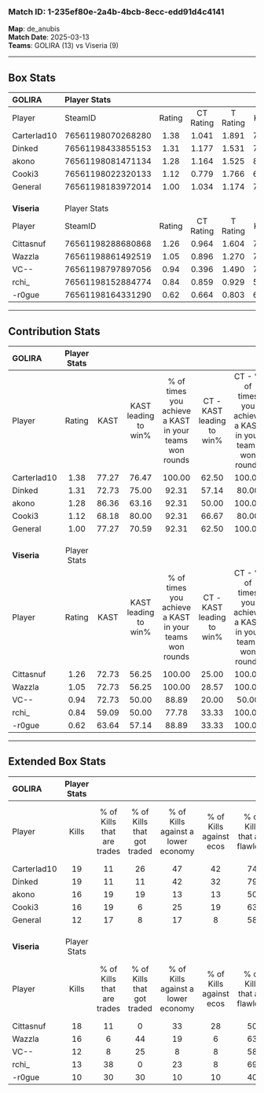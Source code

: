 ### Match ID: 1-235ef80e-2a4b-4bcb-8ecc-edd91d4c4141  
**Map**: de_anubis  
**Match Date**: 2025-03-13  
**Teams**: GOLIRA (13) vs Viseria (9)  

---  

## Box Stats  

| **GOLIRA**  | Player Stats      |        |           |          |       |      |       |         |        |      |     |
| :- | :- | :-: | :-: | :-: | :-: | :-: | :-: | :-: | :-: | :-: | :-: |
| Player      | SteamID           | Rating | CT Rating | T Rating | KAST  | ADR  | Kills | Assists | Deaths | K/D  | HS% |
| Carterlad10 | 76561198070268280 |  1.38  |   1.041   |  1.891   | 77.27 | 96.8 |  19   |    8    |   14   | 1.36 | 26  |
| Dinked      | 76561198433855153 |  1.31  |   1.177   |  1.531   | 72.73 | 83.4 |  19   |    5    |   13   | 1.46 | 15  |
| akono       | 76561198081471134 |  1.28  |   1.164   |  1.525   | 86.36 | 82.5 |  16   |    7    |   14   | 1.14 | 50  |
| Cooki3      | 76561198022320133 |  1.12  |   0.779   |  1.766   | 68.18 | 72.9 |  16   |    2    |   13   | 1.23 | 75  |
| General     | 76561198183972014 |  1.00  |   1.034   |  1.174   | 77.27 | 68.0 |  12   |   11    |   15   | 0.80 | 41  |
|             |                   |        |           |          |       |      |       |         |        |      |     |
|             |                   |        |           |          |       |      |       |         |        |      |     |
|             |                   |        |           |          |       |      |       |         |        |      |     |
| **Viseria** | Player Stats      |        |           |          |       |      |       |         |        |      |     |
| Player      | SteamID           | Rating | CT Rating | T Rating | KAST  | ADR  | Kills | Assists | Deaths | K/D  | HS% |
| Cittasnuf   | 76561198288680868 |  1.26  |   0.964   |  1.604   | 72.73 | 84.6 |  18   |    2    |   13   | 1.38 | 61  |
| Wazzla      | 76561198861492519 |  1.05  |   0.896   |  1.270   | 72.73 | 75.7 |  16   |    0    |   17   | 0.94 | 31  |
| VC--        | 76561198797897056 |  0.94  |   0.396   |  1.490   | 72.73 | 63.0 |  12   |    4    |   14   | 0.86 | 75  |
| rchi_       | 76561198152884774 |  0.84  |   0.859   |  0.929   | 59.09 | 71.9 |  13   |    4    |   17   | 0.76 | 38  |
| -r0gue      | 76561198164331290 |  0.62  |   0.664   |  0.803   | 63.64 | 58.1 |  10   |    5    |   21   | 0.48 | 70  |
---  

## Contribution Stats  

| **GOLIRA**  | Player Stats |       |                      |                                                        |                           |                                                             |                          |                                                            |
| :- | :-: | :-: | :-: | :-: | :-: | :-: | :-: | :-: |
| Player      |    Rating    | KAST  | KAST leading to win% | % of times you achieve a KAST in your teams won rounds | CT - KAST leading to win% | CT - % of times you achieve a KAST in your teams won rounds | T - KAST leading to win% | T - % of times you achieve a KAST in your teams won rounds |
| Carterlad10 |     1.38     | 77.27 |        76.47         |                         100.00                         |           62.50           |                           100.00                            |          88.89           |                           100.00                           |
| Dinked      |     1.31     | 72.73 |        75.00         |                         92.31                          |           57.14           |                            80.00                            |          88.89           |                           100.00                           |
| akono       |     1.28     | 86.36 |        63.16         |                         92.31                          |           50.00           |                           100.00                            |          77.78           |                           87.50                            |
| Cooki3      |     1.12     | 68.18 |        80.00         |                         92.31                          |           66.67           |                            80.00                            |          88.89           |                           100.00                           |
| General     |     1.00     | 77.27 |        70.59         |                         92.31                          |           62.50           |                           100.00                            |          77.78           |                           87.50                            |
|             |              |       |                      |                                                        |                           |                                                             |                          |                                                            |
|             |              |       |                      |                                                        |                           |                                                             |                          |                                                            |
|             |              |       |                      |                                                        |                           |                                                             |                          |                                                            |
| **Viseria** | Player Stats |       |                      |                                                        |                           |                                                             |                          |                                                            |
| Player      |    Rating    | KAST  | KAST leading to win% | % of times you achieve a KAST in your teams won rounds | CT - KAST leading to win% | CT - % of times you achieve a KAST in your teams won rounds | T - KAST leading to win% | T - % of times you achieve a KAST in your teams won rounds |
| Cittasnuf   |     1.26     | 72.73 |        56.25         |                         100.00                         |           25.00           |                           100.00                            |          87.50           |                           100.00                           |
| Wazzla      |     1.05     | 72.73 |        56.25         |                         100.00                         |           28.57           |                           100.00                            |          77.78           |                           100.00                           |
| VC--        |     0.94     | 72.73 |        50.00         |                         88.89                          |           20.00           |                            50.00                            |          63.64           |                           100.00                           |
| rchi_       |     0.84     | 59.09 |        50.00         |                         77.78                          |           33.33           |                           100.00                            |          62.50           |                           71.43                            |
| -r0gue      |     0.62     | 63.64 |        57.14         |                         88.89                          |           33.33           |                           100.00                            |          75.00           |                           85.71                            |
---  

## Extended Box Stats  

| **GOLIRA**  | Player Stats |                            |                            |                                    |                         |                              |                                 |        |                             |                                     |                          |                               |                            |
| :- | :-: | :-: | :-: | :-: | :-: | :-: | :-: | :-: | :-: | :-: | :-: | :-: | :-: |
| Player      |    Kills     | % of Kills that are trades | % of Kills that got traded | % of Kills against a lower economy | % of Kills against ecos | % of Kills that are flawless | % of Kills that are close duels | Deaths | % of Deaths that get traded | % of Deaths against a lower economy | % of Deaths against ecos | % of Deaths that are flawless | % of Deaths that are close |
| Carterlad10 |      19      |             11             |             26             |                 47                 |           42            |              74              |                0                |   14   |             14              |                  7                  |            7             |              43               |             7              |
| Dinked      |      19      |             11             |             11             |                 42                 |           32            |              79              |                5                |   13   |              8              |                  8                  |            8             |              77               |             8              |
| akono       |      16      |             19             |             19             |                 13                 |           13            |              50              |                6                |   14   |             14              |                  0                  |            0             |              43               |             14             |
| Cooki3      |      16      |             19             |             6              |                 25                 |           19            |              63              |                0                |   13   |             31              |                 23                  |            15            |              62               |             0              |
| General     |      12      |             17             |             8              |                 17                 |            8            |              58              |               17                |   15   |             27              |                 20                  |            13            |              60               |             13             |
|             |              |                            |                            |                                    |                         |                              |                                 |        |                             |                                     |                          |                               |                            |
|             |              |                            |                            |                                    |                         |                              |                                 |        |                             |                                     |                          |                               |                            |
|             |              |                            |                            |                                    |                         |                              |                                 |        |                             |                                     |                          |                               |                            |
| **Viseria** | Player Stats |                            |                            |                                    |                         |                              |                                 |        |                             |                                     |                          |                               |                            |
| Player      |    Kills     | % of Kills that are trades | % of Kills that got traded | % of Kills against a lower economy | % of Kills against ecos | % of Kills that are flawless | % of Kills that are close duels | Deaths | % of Deaths that get traded | % of Deaths against a lower economy | % of Deaths against ecos | % of Deaths that are flawless | % of Deaths that are close |
| Cittasnuf   |      18      |             11             |             0              |                 33                 |           28            |              50              |                6                |   13   |             15              |                  0                  |            0             |              62               |             8              |
| Wazzla      |      16      |             6              |             44             |                 19                 |            6            |              63              |               13                |   17   |             12              |                  6                  |            6             |              76               |             0              |
| VC--        |      12      |             8              |             25             |                 8                  |            8            |              58              |                8                |   14   |             14              |                  0                  |            0             |              50               |             0              |
| rchi_       |      13      |             38             |             0              |                 23                 |            8            |              69              |                8                |   17   |              6              |                  6                  |            6             |              76               |             12             |
| -r0gue      |      10      |             30             |             30             |                 10                 |           10            |              40              |               10                |   21   |             24              |                 14                  |            10            |              62               |             5              |
